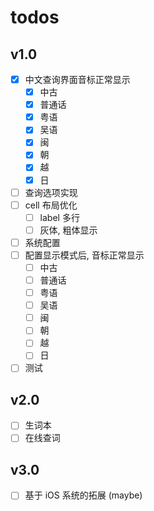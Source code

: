 # todos

## v1.0

- [x] 中文查询界面音标正常显示
    - [x] 中古
    - [x] 普通话
    - [x] 粤语
    - [x] 吴语
    - [x] 闽
    - [x] 朝
    - [x] 越
    - [x] 日
- [ ] 查询选项实现
- [ ] cell 布局优化
    - [ ] label 多行
    - [ ] 灰体, 粗体显示
- [ ] 系统配置
- [ ] ​配置显示模式后, 音标正常显示
    - [ ] 中古
    - [ ] 普通话
    - [ ] 粤语
    - [ ] 吴语
    - [ ] 闽
    - [ ] 朝
    - [ ] 越
    - [ ] 日
- [ ] 测试

## v2.0

- [ ] 生词本
- [ ] 在线查词

## v3.0

- [ ] 基于 iOS 系统的拓展 (maybe)


